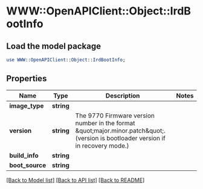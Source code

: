 # WWW::OpenAPIClient::Object::IrdBootInfo

## Load the model package
```perl
use WWW::OpenAPIClient::Object::IrdBootInfo;
```

## Properties
Name | Type | Description | Notes
------------ | ------------- | ------------- | -------------
**image_type** | **string** |  | 
**version** | **string** | The 9770 Firmware version number in the format \&quot;major.minor.patch\&quot;. (version is bootloader version if in recovery mode.) | 
**build_info** | **string** |  | 
**boot_source** | **string** |  | 

[[Back to Model list]](../README.md#documentation-for-models) [[Back to API list]](../README.md#documentation-for-api-endpoints) [[Back to README]](../README.md)


